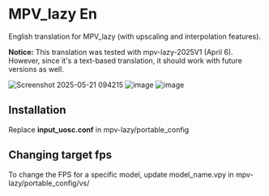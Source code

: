 # MPV_lazy En
English translation for MPV_lazy (with upscaling and interpolation features).

**Notice:** This translation was tested with mpv-lazy-2025V1 (April 6). However, since it's a text-based translation, it should work with future versions as well.

![Screenshot 2025-05-21 094215](https://github.com/user-attachments/assets/ff73aa47-84e3-4ba2-b6b3-e7df3684a83e)
![image](https://github.com/user-attachments/assets/3674f75b-7725-4c24-8e14-aada288e3dad)
![image](https://github.com/user-attachments/assets/9f23f6d8-21cd-4594-b9cb-bfcdcb8f06c0)

## Installation

Replace **input_uosc.conf** in mpv-lazy/portable_config

## Changing target fps

To change the FPS for a specific model, update model_name.vpy in mpv-lazy/portable_config/vs/
